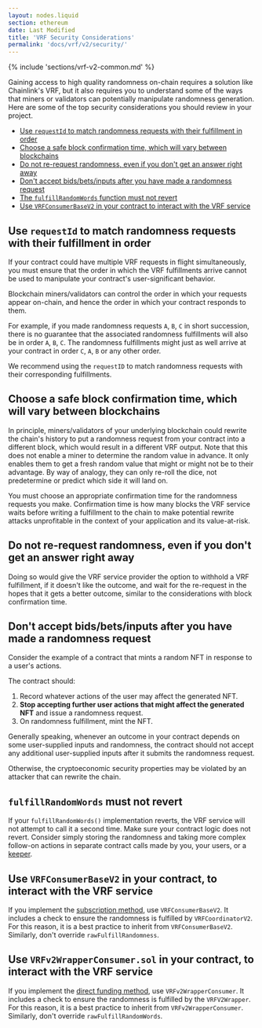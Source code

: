 ```yaml
---
layout: nodes.liquid
section: ethereum
date: Last Modified
title: 'VRF Security Considerations'
permalink: 'docs/vrf/v2/security/'
---
```


{% include 'sections/vrf-v2-common.md' %}

Gaining access to high quality randomness on-chain requires a solution like Chainlink's VRF, but it also requires you to understand some of the ways that miners or validators can potentially manipulate randomness generation. Here are some of the top security considerations you should review in your project.

- [Use `requestId` to match randomness requests with their fulfillment in order](#use-requestid-to-match-randomness-requests-with-their-fulfillment-in-order)
- [Choose a safe block confirmation time, which will vary between blockchains](#choose-a-safe-block-confirmation-time-which-will-vary-between-blockchains)
- [Do not re-request randomness, even if you don't get an answer right away](#do-not-re-request-randomness-even-if-you-dont-get-an-answer-right-away)
- [Don't accept bids/bets/inputs after you have made a randomness request](#dont-accept-bidsbetsinputs-after-you-have-made-a-randomness-request)
- [The `fulfillRandomWords` function must not revert](#fulfillrandomwords-must-not-revert)
- [Use `VRFConsumerBaseV2` in your contract to interact with the VRF service](#use-vrfconsumerbasev2-in-your-contract-to-interact-with-the-vrf-service)

## Use `requestId` to match randomness requests with their fulfillment in order

If your contract could have multiple VRF requests in flight simultaneously, you must ensure that the order in which the VRF fulfillments arrive cannot be used to manipulate your contract's user-significant behavior.

Blockchain miners/validators can control the order in which your requests appear on-chain, and hence the order in which your contract responds to them.

For example, if you made randomness requests `A`, `B`, `C` in short succession, there is no guarantee that the associated randomness fulfillments will also be in order `A`, `B`, `C`. The randomness fulfillments might just as well arrive at your contract in order `C`, `A`, `B` or any other order.

We recommend using the `requestID` to match randomness requests with their corresponding fulfillments.

## Choose a safe block confirmation time, which will vary between blockchains

In principle, miners/validators of your underlying blockchain could rewrite the chain's history to put a randomness request from your contract into a different block, which would result in a different VRF output. Note that this does not enable a miner to determine the random value in advance. It only enables them to get a fresh random value that might or might not be to their advantage. By way of analogy, they can only re-roll the dice, not predetermine or predict which side it will land on.

You must choose an appropriate confirmation time for the randomness requests you make. Confirmation time is how many blocks the VRF service waits before writing a fulfillment to the chain to make potential rewrite attacks unprofitable in the context of your application and its value-at-risk.

## Do not re-request randomness, even if you don't get an answer right away

Doing so would give the VRF service provider the option to withhold a VRF fulfillment, if it doesn't like the outcome, and wait for the re-request in the hopes that it gets a better outcome, similar to the considerations with block confirmation time.

## Don't accept bids/bets/inputs after you have made a randomness request

Consider the example of a contract that mints a random NFT in response to a user's actions.

The contract should:

1. Record whatever actions of the user may affect the generated NFT.
1. **Stop accepting further user actions that might affect the generated NFT** and issue a randomness request.
1. On randomness fulfillment, mint the NFT.

Generally speaking, whenever an outcome in your contract depends on some user-supplied inputs and randomness, the contract should not accept any additional user-supplied inputs after it submits the randomness request.

Otherwise, the cryptoeconomic security properties may be violated by an attacker that can rewrite the chain.

## `fulfillRandomWords` must not revert

If your `fulfillRandomWords()` implementation reverts, the VRF service will not attempt to call it a second time. Make sure your contract logic does not revert. Consider simply storing the randomness and taking more complex follow-on actions in separate contract calls made by you, your users, or a [keeper](/docs/chainlink-keepers/introduction/).

## Use `VRFConsumerBaseV2` in your contract, to interact with the VRF service

If you implement the [subscription method](/docs/vrf/v2/subscription/), use `VRFConsumerBaseV2`. It includes a check to ensure the randomness is fulfilled by `VRFCoordinatorV2`. For this reason, it is a best practice to inherit from `VRFConsumerBaseV2`. Similarly, don't override `rawFulfillRandomness`.

## Use `VRFv2WrapperConsumer.sol` in your contract, to interact with the VRF service

If you implement the [direct funding method](/docs/vrf/v2/direct-funding/), use `VRFv2WrapperConsumer`. It includes a check to ensure the randomness is fulfilled by the `VRFV2Wrapper`. For this reason, it is a best practice to inherit from `VRFv2WrapperConsumer`. Similarly, don't override `rawFulfillRandomWords`.
